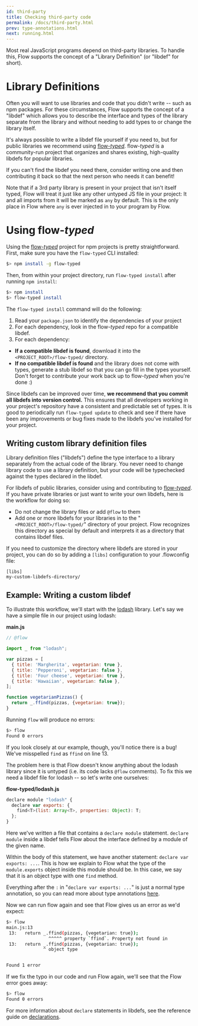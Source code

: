 ```yaml
---
id: third-party
title: Checking third-party code
permalink: /docs/third-party.html
prev: type-annotations.html
next: running.html
---
```


Most real JavaScript programs depend on third-party libraries. 
To handle this, Flow supports the concept of a "Library Definition" 
(or "libdef" for short).

# Library Definitions

Often you will want to use libraries and code that you didn't write -- such as
npm packages. For these circumstances, Flow supports the concept of a 
"libdef" which allows you to describe the interface and types of the library 
separate from the library and without needing to add types to or change the 
library itself. 

It's always possible to write a libdef file yourself if you need to, but for 
public libraries we recommend using [flow-*typed*](https://github.com/flowtype/flow-typed/).
flow-*typed* is a community-run project that organizes and shares existing, 
high-quality libdefs for popular libraries.

If you can't find the libdef you need there, consider writing one and then
contributing it back so that the next person who needs it can benefit!

Note that if a 3rd party library is present in your project that isn't itself
typed, Flow will treat it just like any other untyped JS file in your project: 
It and all imports from it will be marked as `any` by default. This is the only 
place in Flow where `any` is ever injected in to your program by Flow.

# Using flow-*typed*

Using the [flow-*typed*](https://github.com/flowtype/flow-typed/) project for npm 
projects is pretty straightforward. First, make sure you have the `flow-typed` 
CLI installed:

```bash
$> npm install -g flow-typed
```

Then, from within your project directory, run `flow-typed install` after running 
`npm install`:

```bash
$> npm install
$> flow-typed install
```

The `flow-typed install` command will do the following:

1. Read your `package.json` to identify the dependencies of your project
1. For each dependency, look in the flow-*typed* repo for a compatible libdef.
1. For each dependency:
  * **If a compatible libdef is found**, download it into the 
     `<PROJECT_ROOT>/flow-typed/` directory.
  * **If no compatible libdef is found** and the library does not come with types, 
     generate a stub libdef so that you can go fill in the types yourself. Don't
     forget to contribute your work back up to flow-*typed* when you're done :)

Since libdefs can be improved over time, **we recommend that you commit all
libdefs into version control.** This ensures that all developers working in your
project's repository have a consistent and predictable set of types. It is good 
to periodically run `flow-typed update` to check and see if there have been any 
improvements or bug fixes made to the libdefs you've installed for your project.

## Writing custom library definition files

Library definition files ("libdefs") define the type interface to a library 
separately from the actual code of the library. You never need to change library 
code to use a library definition, but your code will be typechecked against the 
types declared in the libdef.

For libdefs of public libraries, consider using and contributing to 
[flow-*typed*](https://github.com/flowtype/flow-typed/). If you have private 
libraries or just want to write your own libdefs, here is the workflow for doing 
so:

* Do not change the library files or add `@flow` to them
* Add one or more libdefs for your libraries in to the 
  "`<PROJECT_ROOT>/flow-typed/`" directory of your project. Flow recognizes this
  directory as special by default and interprets it as a directory that contains
  libdef files.

If you need to customize the directory where libdefs are stored in your project,
you can do so by adding a `[libs]` configuration to your .flowconfig file:

```
[libs]
my-custom-libdefs-directory/
```

## Example: Writing a custom libdef

To illustrate this workflow, we'll start with the [lodash](https://lodash.com) 
library. Let's say we have a simple file in our project using lodash:

**main.js**

```js +line_numbers
// @flow

import _ from "lodash";

var pizzas = [
  { title: 'Margherita', vegetarian: true },
  { title: 'Pepperoni', vegetarian: false },
  { title: 'Four cheese', vegetarian: true },
  { title: 'Hawaiian', vegetarian: false },
];

function vegetarianPizzas() {
  return _.ffind(pizzas, {vegetarian: true});
}
```


Running `flow` will produce no errors:

```bash
$> flow
Found 0 errors
```

If you look closely at our example, though, you'll notice there is a bug! We've
misspelled `find` as `ffind` on line 13.

The problem here is that Flow doesn't know anything about the lodash library
since it is untyped (i.e. its code lacks `@flow` comments). To fix this we need
a libdef file for lodash -- so let's write one ourselves:

**flow-typed/lodash.js**

```js
declare module "lodash" {
  declare var exports: {
    find<T>(list: Array<T>, properties: Object): T;
  };
}
```

Here we've written a file that contains a `declare module` statement.
`declare module` inside a libdef tells Flow about the interface defined by a
module of the given name.

Within the body of this statement, we have another statement: 
`declare var exports: ...`. This is how we explain to Flow what the type of
the `module.exports` object inside this module should be. In this case, we say
that it is an object type with one `find` method.

Everything after the `:` in "`declare var exports: ...`" is just a normal type
annotation, so you can read more about type annotations 
[here](type-annotations.html).

Now we can run flow again and see that Flow gives us an error as we'd expect:

```bash
$> flow
main.js:13
 13:   return _.ffind(pizzas, {vegetarian: true});
                ^^^^^ property `ffind`. Property not found in
 13:   return _.ffind(pizzas, {vegetarian: true});
              ^ object type


Found 1 error
```

If we fix the typo in our code and run Flow again, we'll see that the Flow 
error goes away:

```bash
$> flow
Found 0 errors
```

For more information about `declare` statements in libdefs, see the reference 
guide on [declarations](declarations.html).

